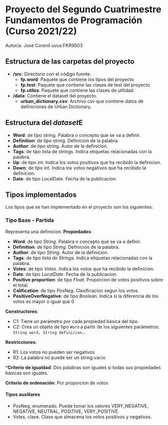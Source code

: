 # Proyecto del Segundo Cuatrimestre Fundamentos de Programación (Curso 2021/22)
Autor/a: José Coronil   uvus:FKR9503


## Estructura de las carpetas del proyecto

* **/src**: Directorio con el código fuente.
  * **fp.word**: Paquete que contiene los tipos del proyecto.
  * **fp.test**: Paquete que contiene las clases de test del proyecto.
  * **fp.utiles**:  Paquete que contiene las clases de utilidad. 
* **/data**: Contiene el dataset del proyecto.
    * **urban_dictionary.csv**: Archivo csv que contiene datos de definiciones de Urban Dictionary.
    
## Estructura del *dataset*E
* **Word**: de tipo string. Palabra o concepto que se va a definir.
* **Definition**: de tipo string. Definicion de la palabra.
* **Author**: de tipo string. Autor de la definicion.
* **Tags**: de tipo lista de strings. Indica etiquetas relacionadas con la palabra.
* **Up**: de tipo int. Indica los votos positivos que ha recibido la definicion.
* **Down**: de tipo int. Indica los votos negativos que ha recibido la definicion.
* **Date**: de tipo LocalDate. Fecha de la publicacion.



## Tipos implementados

Los tipos que se han implementado en el proyecto son los siguientes:

### Tipo Base - Partida
Representa una definicion.
**Propiedades**:

* **Word**: de tipo _String_. Palabra o concepto que se va a definir.
* **Definition**: de tipo _String_. Definicion de la palabra.
* **Author**: de tipo _String_. Autor de la definicion.
* **Tags**: de tipo _lista de Strings_. Indica etiquetas relacionadas con la palabra.
* **Votes**: de tipo _Votes_. Indica los votos que ha recibido la definicion.
* **Date**: de tipo _LocalDate_. Fecha de la publicacion.
* **Positive proportion**: de tipo _Float_. Proporcion de votos positivos sobre el total.
* **Calification**: de tipo _PosNeg_. Clasificacion segun los votos.
* **PositiveOverNegative**: de tipo _Boolean_. Indica si la diferencia de los votos es mayor o igual que 0


**Constructores**: 

- C1: Tiene un parámetro por cada propiedad básica del tipo.
- C2: Crea un objeto de tipo ```Word``` a partir de los siguientes parámetros: ```String word, String definicion,```.

**Restricciones**:
 
- R1: Los votos no pueden ser negativos
- R2: La palabra no puede ser un string vacio

***Criterio de igualdad**: Dos palabras son iguales si todas sus propiedades básicas son iguales.

**Criterio de ordenación**: Por proporcion de votos



#### Tipos auxiliares

- PosNeg, enumerado. Puede tomar los valores VERY_NEGATIVE, NEGATIVE, NEUTRAL, POSITIVE, VERY_POSITIVE.
- Votes, clase. Clase que almacena los votos positivos y negativos.

